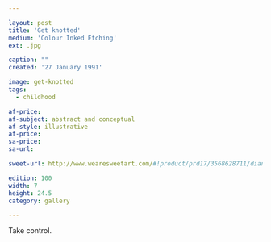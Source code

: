 ```yaml
---

layout: post
title: 'Get knotted'
medium: 'Colour Inked Etching'
ext: .jpg

caption: ""
created: '27 January 1991'

image: get-knotted
tags:
  - childhood

af-price:
af-subject: abstract and conceptual
af-style: illustrative
af-price:
sa-price:
sa-url:

sweet-url: http://www.wearesweetart.com/#!product/prd17/3568628711/dianne-murphy-%22get-knotted%22

edition: 100
width: 7
height: 24.5
category: gallery

---
```


Take control.
